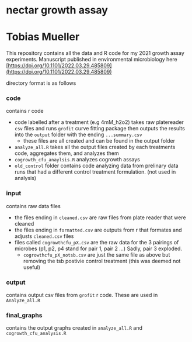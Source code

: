 # nectar growth assay
# Tobias Mueller

This repository contains all the data and R code for my 2021 growth assay experiments. Manuscript published in environmental microbiology here [https://doi.org/10.1101/2022.03.29.485809](https://doi.org/10.1101/2022.03.29.485809)




directory format is as follows

### code
contains r code

* code labelled after a treatment (e.g 4mM_h2o2) takes raw platereader `csv` files and runs `grofit` curve fitting package then outputs the results into the `output` folder with the ending `...summary.csv`
  + these files are all created and can be found in the output folder
* `analyze_all.R` takes all the output files created by each treatments code, aggregates them, and analyzes them
* `cogrowth_cfu_anaylsis.R` analyzes cogrowth assays
* `old_control` folder contains code analyzing data from prelinary data runs that had a different control treatment formulation. (not used in analysis)

### input
contains raw data files

* the files ending in `cleaned.csv` are raw files from plate reader that were cleaned
* the files ending in `formatted.csv` are outputs from r that formates and adjusts `cleaned.csv` files
* files called `cogrowthcfu_pX.csv` are the raw data for the 3 pairings of microbes (p1, p2, p4 stand for pair 1, pair 2 ...) Sadly, pair 3 exploded. 
  * `cogrowthcfu_pX_notsb.csv` are just the same file as above but removing the tsb postivie control treatment (this was deemed not useful)
    
### output
contains output csv files from `grofit` r code. These are used in `Analyze_all.R` 

### final_graphs
contains the output graphs created in `analyze_all.R` and `cogrowth_cfu_analysis.R`





